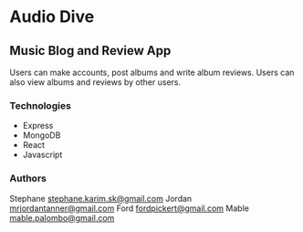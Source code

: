 # Audio Dive

## Music Blog and Review App

Users can make accounts, post albums and write album reviews. Users can also view albums and reviews by other users.

<screenshots will go here>

### Technologies

- Express
- MongoDB
- React
- Javascript

### Authors

Stephane stephane.karim.sk@gmail.com
Jordan mrjordantanner@gmail.com
Ford fordpickert@gmail.com
Mable mable.palombo@gmail.com

